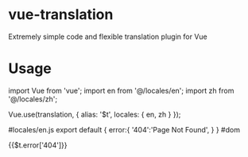 # vue-translation
Extremely simple code and flexible translation plugin for Vue

# Usage
import Vue from 'vue';
import en from '@/locales/en';
import zh from '@/locales/zh';

Vue.use(translation, {
    alias: '$t',
    locales: { en, zh }
});

#locales/en.js
export default {
    error:{
        '404':'Page Not Found',
    }
}
#dom
<p>{{$t.error['404']}}</p>